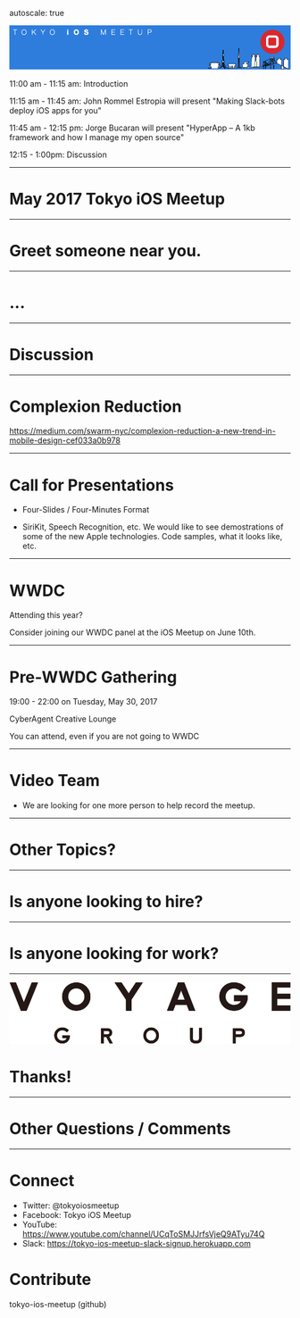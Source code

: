autoscale: true

![inline](logo.png)

11:00 am - 11:15 am: Introduction

11:15 am - 11:45 am: John Rommel Estropia will present "Making Slack-bots deploy iOS apps for you"

11:45 am - 12:15 pm: Jorge Bucaran will present "HyperApp – A 1kb framework and how I manage my open source"

12:15 - 1:00pm: Discussion

---

# May 2017 Tokyo iOS Meetup

---

# Greet someone near you.

---

# ...

---

# Discussion

---

# Complexion Reduction

https://medium.com/swarm-nyc/complexion-reduction-a-new-trend-in-mobile-design-cef033a0b978

---
# Call for Presentations

- Four-Slides / Four-Minutes Format

- SiriKit, Speech Recognition, etc.  We would like to see demostrations of some of the new Apple technologies.  Code samples, what it looks like, etc.

---

# WWDC

Attending this year?

Consider joining our WWDC panel at the iOS Meetup on June 10th.

---

# Pre-WWDC Gathering

19:00 - 22:00 on Tuesday, May 30, 2017

CyberAgent Creative Lounge

You can attend, even if you are not going to WWDC


---

# Video Team

- We are looking for one more person to help record the meetup.

---

# Other Topics?

---

# Is anyone looking to hire?

---

# Is anyone looking for work?

---

![inline 100%](voyage-group-logo.png)

# Thanks!

---

# Other Questions / Comments

---

# Connect

- Twitter: @tokyoiosmeetup
- Facebook: Tokyo iOS Meetup
- YouTube: https://www.youtube.com/channel/UCqToSMJJrfsVjeQ9ATyu74Q
- Slack: https://tokyo-ios-meetup-slack-signup.herokuapp.com

# Contribute

tokyo-ios-meetup (github)
